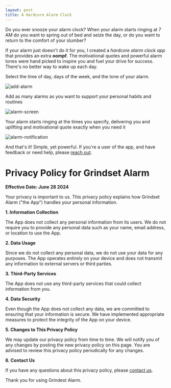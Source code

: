 ```yaml
---
layout: post
title: A Hardcore Alarm Clock
---
```


Do you ever snooze your alarm clock? When your alarm starts ringing at 7 AM do you want to spring out of bed and seize the day, or do you want to return to the comfort of your slumber?

If your alarm just doesn't do it for you, I created a _hardcore alarm clock app_ that provides an extra **oompf**. The motivational quotes and powerful alarm tones were hand picked to inspire you and fuel your drive for success. There's no better way to wake up each day.

Select the time of day, days of the week, and the tone of your alarm.

![add-alarm]({{site.baseurl}}/images/hardcore-alarm-clock/add-alarm.PNG)

Add as many alarms as you want to support your personal habits and routines

![alarm-screen]({{site.baseurl}}/images/hardcore-alarm-clock/alarm-screen.PNG)

Your alarm starts ringing at the times you specify, delivering you and uplifting and motivational quote exactly when you need it

![alarm-notification]({{site.baseurl}}/images/hardcore-alarm-clock/alarm-notification.PNG)

And that's it! Simple, yet powerful. If you're a user of the app, and have feedback or need help, please [reach out](mailto:dalton.g.sweeney@gmail.com).

<h1 id="privacy-policy-for-alarm-clock-app">Privacy Policy for Grindset Alarm</h1>

**Effective Date: June 28 2024**

Your privacy is important to us. This privacy policy explains how Grindset Alarm ("the App") handles your personal information.

**1. Information Collection**

The App does not collect any personal information from its users. We do not require you to provide any personal data such as your name, email address, or location to use the App.

**2. Data Usage**

Since we do not collect any personal data, we do not use your data for any purposes. The App operates entirely on your device and does not transmit any information to external servers or third parties.

**3. Third-Party Services**

The App does not use any third-party services that could collect information from you.

**4. Data Security**

Even though the App does not collect any data, we are committed to ensuring that your information is secure. We have implemented appropriate measures to protect the integrity of the App on your device.

**5. Changes to This Privacy Policy**

We may update our privacy policy from time to time. We will notify you of any changes by posting the new privacy policy on this page. You are advised to review this privacy policy periodically for any changes.

**6. Contact Us**

If you have any questions about this privacy policy, please [contact us](mailto:dalton.g.sweeney@gmail.com).

Thank you for using Grindest Alarm. 

